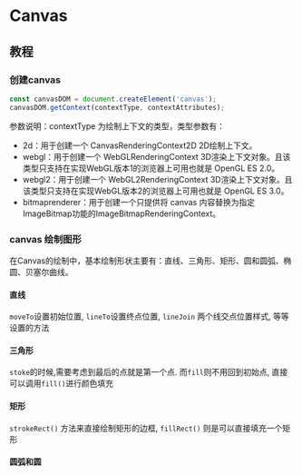 # Canvas

## 教程

### 创建canvas

```js
const canvasDOM = document.createElement('canvas');
canvasDOM.getContext(contextType, contextAttributes);
```

参数说明：contextType 为绘制上下文的类型，类型参数有：

* 2d：用于创建一个 CanvasRenderingContext2D 2D绘制上下文。
* webgl：用于创建一个 WebGLRenderingContext 3D渲染上下文对象。且该类型只支持在实现WebGL版本1的浏览器上可用也就是 OpenGL ES 2.0。
* webgl2：用于创建一个 WebGL2RenderingContext 3D渲染上下文对象。且该类型只支持在实现WebGL版本2的浏览器上可用也就是 OpenGL ES 3.0。
* bitmaprenderer：用于创建一个只提供将 canvas 内容替换为指定ImageBitmap功能的ImageBitmapRenderingContext。

### canvas 绘制图形

在Canvas的绘制中，基本绘制形状主要有：直线、三角形、矩形、圆和圆弧、椭圆、贝塞尔曲线。

#### 直线

`moveTo`设置初始位置, `lineTo`设置终点位置, `lineJoin` 两个线交点位置样式, 等等设置的方法

#### 三角形

`stoke`的时候,需要考虑到最后的点就是第一个点. 而`fill`则不用回到初始点, 直接可以调用`fill()`进行颜色填充

#### 矩形

`strokeRect()` 方法来直接绘制矩形的边框, `fillRect()` 则是可以直接填充一个矩形

#### 圆弧和圆
